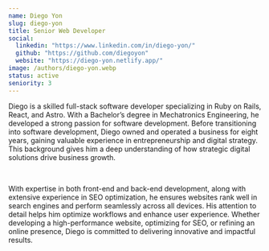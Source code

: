 ```yaml
---
name: Diego Yon
slug: diego-yon
title: Senior Web Developer
social:
  linkedin: "https://www.linkedin.com/in/diego-yon/"
  github: "https://github.com/diegoyon"
  website: "https://diego-yon.netlify.app/"
image: /authors/diego-yon.webp
status: active
seniority: 3
---
```


Diego is a skilled full-stack software developer specializing in Ruby on Rails, React, and Astro. With a Bachelor’s degree in Mechatronics Engineering, he developed a strong passion for software development. Before transitioning into software development, Diego owned and operated a business for eight years, gaining valuable experience in entrepreneurship and digital strategy. This background gives him a deep understanding of how strategic digital solutions drive business growth.

<br>

With expertise in both front-end and back-end development, along with extensive experience in SEO optimization, he ensures websites rank well in search engines and perform seamlessly across all devices. His attention to detail helps him optimize workflows and enhance user experience. Whether developing a high-performance website, optimizing for SEO, or refining an online presence, Diego is committed to delivering innovative and impactful results.
